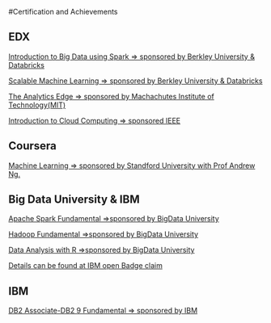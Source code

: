 #Certification and Achievements

EDX
--------------------------

[Introduction to Big Data using Spark => sponsored by Berkley University & Databricks](https://www.edx.org/course/introduction-big-data-apache-spark-uc-berkeleyx-cs100-1x)

[Scalable Machine Learning  => sponsored by Berkley University & Databricks](https://www.edx.org/course/scalable-machine-learning-uc-berkeleyx-cs190-1x )

[The Analytics Edge => sponsored by Machachutes Institute of Technology(MIT)](https://www.edx.org/course/analytics-edge-mitx-15-071x-0)

[Introduction to Cloud Computing => sponsored IEEE](https://www.edx.org/course/introduction-cloud-computing-ieeex-cloudintro-x)



Coursera
---------------------------

[Machine Learning => sponsored by Standford University with Prof Andrew  Ng.](https://www.coursera.org/learn/machine-learning/home/info)


Big Data University & IBM
--------------------------

[Apache Spark Fundamental =>sponsored by BigData University](http://bigdatauniversity.com/bdu-wp/bdu-course/spark-fundamentals/)

[Hadoop Fundamental =>sponsored by BigData University](http://bigdatauniversity.com/bdu-wp/bdu-course/hadoop-fundamentals-i-version-3/)

[Data Analysis with R =>sponsored by BigData University](http://bigdatauniversity.com/bdu-wp/bdu-course/introduction-to-data-analysis-using-r/)

[Details can be found at IBM open Badge claim ](https://www.youracclaim.com/users/kuntal-ganguly) 


IBM
-------------------------

[DB2 Associate-DB2 9 Fundamental => sponsored by IBM](http://www-03.ibm.com/certify/certs/08003503.shtml)


